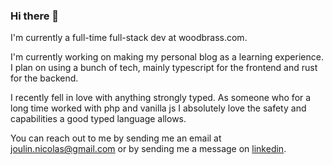 ### Hi there 👋

I'm currently a full-time full-stack dev at woodbrass.com.

I'm currently working on making my personal blog as a learning experience. I plan on using a bunch of tech, mainly typescript for the frontend and rust for the backend.

I recently fell in love with anything strongly typed. As someone who for a long time worked with php and vanilla js I absolutely love the safety and capabilities a good typed language allows.

You can reach out to me by sending me an email at joulin.nicolas@gmail.com or by sending me a message on [linkedin](https://www.linkedin.com/in/nicolas-joulin-8b5a92166/).


<!--
**niconicoj/niconicoj** is a ✨ _special_ ✨ repository because its `README.md` (this file) appears on your GitHub profile.

Here are some ideas to get you started:

- 🔭 I’m currently working on ...
- 🌱 I’m currently learning ...
- 👯 I’m looking to collaborate on ...
- 🤔 I’m looking for help with ...
- 💬 Ask me about ...
- 📫 How to reach me: ...
- 😄 Pronouns: ...
- ⚡ Fun fact: ...
-->
